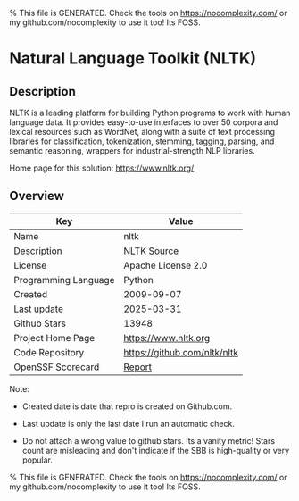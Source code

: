 
% This file is GENERATED. Check the tools on https://nocomplexity.com/ or my github.com/nocomplexity to use it too! Its FOSS. 

# Natural Language Toolkit (NLTK)

## Description 

NLTK is a leading platform for building Python programs to work with human language data. It provides easy-to-use interfaces to over 50 corpora and lexical resources such as WordNet, along with a suite of text processing libraries for classification, tokenization, stemming, tagging, parsing, and semantic reasoning, wrappers for industrial-strength NLP libraries.

Home page for this solution: https://www.nltk.org/ 

## Overview 

| Key | Value |
| --- | --- |
| Name | nltk |
| Description | NLTK Source |
| License | Apache License 2.0 |
| Programming Language | Python |
| Created | 2009-09-07 |
| Last update | 2025-03-31 |
| Github Stars | 13948 |
| Project Home Page | https://www.nltk.org |
| Code Repository | https://github.com/nltk/nltk |
| OpenSSF Scorecard | [Report](https://securityscorecards.dev/viewer/?uri=github.com/nltk/nltk) |

Note:
 - Created date is date that repro is created on Github.com. 

- Last update is only the last date I run an automatic check. 

- Do not attach a wrong value to github stars. Its a vanity metric! Stars count are misleading and 
don't indicate if the SBB is high-quality or very popular.

% This file is GENERATED. Check the tools on https://nocomplexity.com/ or my github.com/nocomplexity to use it too! Its FOSS. 


